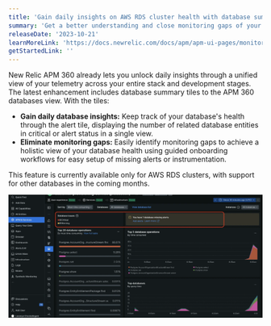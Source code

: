 ```yaml
---
title: 'Gain daily insights on AWS RDS cluster health with database summary tiles.'
summary: 'Get a better understanding and close monitoring gaps of your databases in APM 360 '
releaseDate: '2023-10-21'
learnMoreLink: 'https://docs.newrelic.com/docs/apm/apm-ui-pages/monitoring/databases-page-view-operations-throughput-response-time/'
getStartedLink: ''
---
```


New Relic APM 360 already lets you unlock daily insights through a unified view of your telemetry across your entire stack and development stages.  The latest enhancement includes database summary tiles to the APM 360 databases view.  With the tiles:

* **Gain daily database insights:** Keep track of your database's health through the alert tile, displaying the number of related database entities in critical or alert status in a single view.
* **Eliminate monitoring gaps:** Easily identify  monitoring gaps to achieve a holistic view of your database health using guided onboarding workflows for  easy  setup of missing alerts or instrumentation.

This feature is currently available only for AWS RDS clusters, with support for  other databases in the coming months.



![AWS RDS cluster health ](./images/aws_databases.webp "A screenshot that AWS RDS health status")
